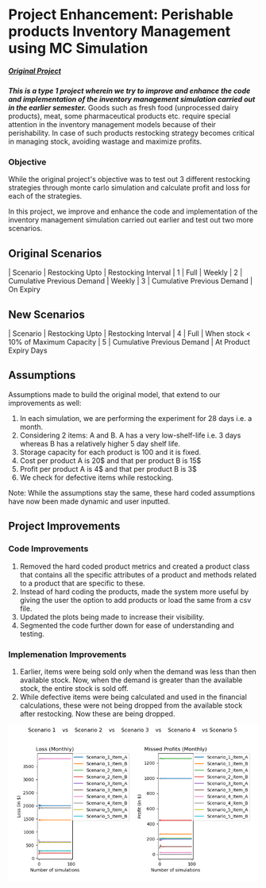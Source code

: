 # Project Enhancement: Perishable products Inventory Management using MC Simulation
##### [Original Project]("https://github.com/LalitaTakle/2021Fall_finals")

***This is a type 1 project wherein we try to improve and enhance the code and implementation of the inventory management simulation carried out in the earlier semester.***
Goods such as fresh food (unprocessed dairy products), meat, some pharmaceutical products etc. require special attention in the inventory management models because of their perishability.
In case of such products restocking strategy becomes critical in managing stock, avoiding wastage and maximize profits.

### Objective

While the original project's objective was to test out 3 different restocking strategies through monte carlo simulation and calculate profit and loss
for each of the strategies. 

In this project, we improve and enhance the code and implementation of the inventory management simulation carried out earlier and test out two more scenarios.


## Original Scenarios
| Scenario | Restocking Upto | Restocking Interval
| 1 | Full | Weekly
| 2 | Cumulative Previous Demand | Weekly
| 3 | Cumulative Previous Demand | On Expiry

## New Scenarios
| Scenario | Restocking Upto | Restocking Interval
| 4 | Full | When stock < 10% of Maximum Capacity
| 5 | Cumulative Previous Demand | At Product Expiry Days

## Assumptions
Assumptions made to build the original model, that extend to our improvements as well:
1. In each simulation, we are performing the experiment for 28 days i.e. a month.
2. Considering 2 items: A and B. A has a very low-shelf-life i.e. 3 days whereas B has a relatively higher 5 day shelf life.
3. Storage capacity for each product is 100 and it is fixed.
4. Cost per product A is 20$ and that per product B is 15$
5. Profit per product A is 4$ and that per product B is 3$
6. We check for defective items while restocking.

Note: While the assumptions stay the same, these hard coded assumptions have now been made dynamic and user inputted.

## Project Improvements

### Code Improvements
1. Removed the hard coded product metrics and created a product class that contains all the specific attributes of a product and 
methods related to a product that are specific to these.
2. Instead of hard coding the products, made the system more useful by giving the user the option to add products or load the same from a csv file.
3. Updated the plots being made to increase their visibility.
4. Segmented the code further down for ease of understanding and testing.

### Implemenation Improvements
1. Earlier, items were being sold only when the demand was less than then available stock. Now, when the demand is greater than the 
available stock, the entire stock is sold off.
2. While defective items were being calculated and used in the financial calculations, these were not being dropped from the available stock after restocking. 
Now these are being dropped.

![A comparison of the 5 scenarios run in this updated simulation can be seen before.](comparison_plot.png)